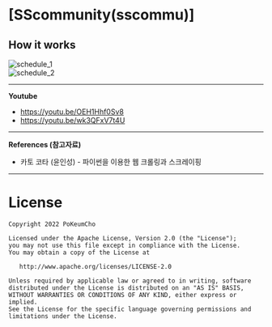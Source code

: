 # [SScommunity(sscommu)]    
    
## How it works    
![schedule_1](https://user-images.githubusercontent.com/88548181/151647493-bb6b84ee-d688-4577-b1c1-f1927e5e66f2.gif)    
![schedule_2](https://user-images.githubusercontent.com/88548181/151647507-a19b2da2-8416-4978-842d-e68485e63d12.gif)    

- - -
**Youtube**   
* https://youtu.be/OEH1Hhf0Sv8
* https://youtu.be/wk3QFxV7t4U
- - -
**References (참고자료)**     
* 카토 코타 (윤인성) - 파이썬을 이용한 웹 크롤링과 스크레이핑   

- - -
# License
```
Copyright 2022 PoKeumCho

Licensed under the Apache License, Version 2.0 (the "License");
you may not use this file except in compliance with the License.
You may obtain a copy of the License at

   http://www.apache.org/licenses/LICENSE-2.0

Unless required by applicable law or agreed to in writing, software
distributed under the License is distributed on an "AS IS" BASIS,
WITHOUT WARRANTIES OR CONDITIONS OF ANY KIND, either express or implied.
See the License for the specific language governing permissions and
limitations under the License.
```
